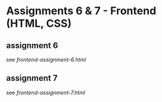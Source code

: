 # Assignments 6 & 7 - Frontend (HTML, CSS) 

## assignment 6
see *frontend-assignment-6.html*

## assignment 7
see *frontend-assignment-7.html*
